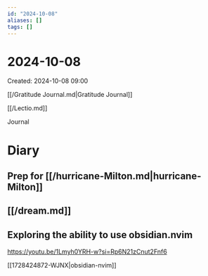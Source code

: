 ```yaml
---
id: "2024-10-08"
aliases: []
tags: []
---
```


# 2024-10-08

Created: 2024-10-08 09:00

[[/Gratitude Journal.md|Gratitude Journal]]

[[/Lectio.md]]

Journal

# Diary

## Prep for [[/hurricane-Milton.md|hurricane-Milton]]

## [[/dream.md]]

## Exploring the ability to use obsidian.nvim

<https://youtu.be/1Lmyh0YRH-w?si=Rp6N21zCnut2Fnf6>

[[1728424872-WJNX|obsidian-nvim]]
